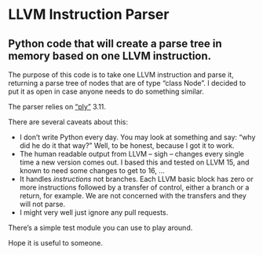 # LLVM Instruction Parser
## Python code that will create a parse tree in memory based on one LLVM instruction.

The purpose of this code is to take one LLVM instruction and parse it, returning a parse tree of nodes that are of type “class Node”. I decided to put it as open in case anyone needs to do something similar. 

The parser relies on [“ply”]( https://www.dabeaz.com/ply/) 3.11. 

There are several caveats about this:

-	I don’t write Python every day. You may look at something and say: “why did he do it that way?” Well, to be honest, because I got it to work.
-	The human readable output from LLVM – sigh – changes every single time a new version comes out. I based this and tested on LLVM 15, and known to need some changes to get to 16, … 
-	It handles _instructions_ not branches. Each LLVM basic block has zero or more instructions followed by a transfer of control, either a branch or a return, for example. We are not concerned with the transfers and they will not parse.
-	I might very well just ignore any pull requests.

There’s a simple test module you can use to play around. 

Hope it is useful to someone.

